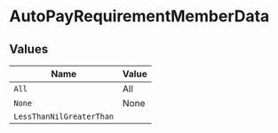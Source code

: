 # AutoPayRequirementMemberData


## Values

| Name                     | Value                    |
| ------------------------ | ------------------------ |
| `All`                    | All                      |
| `None`                   | None                     |
| `LessThanNilGreaterThan` | <nil>                    |